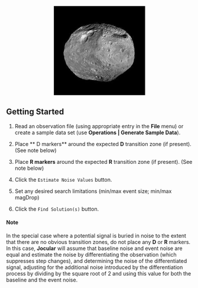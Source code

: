 

<center><img src="Vesta.jpg"></center>

## Getting Started


 1.  Read an observation file (using appropriate entry in the **File** menu) or create a sample data set (use **Operations | Generate Sample Data**).
 
 2. Place ** D markers** around the expected **D** transition zone (if present).  (See note below)
 
 3. Place **R markers** around the expected **R** transition zone (if present).  (See note below)
 
 4. Click the `Estimate Noise Values` button.
 
 5. Set any desired search limitations (min/max event size; min/max magDrop)
 
 6. Click the `Find Solution(s)` button.
 
#### Note

In the special case where a potential signal is buried in noise to the extent that there are no obvious transition zones, do not place any **D** or **R** markers.  In this case, **Jocular** will assume that baseline noise and event noise are equal and estimate the noise by differentiating the observation (which suppresses step changes), and determining the noise of the differentiated signal, adjusting for the additional noise introduced by the differentiation process by dividing by the square root of 2 and using this value for both the baseline and the event noise.
  
 
  
    
     

